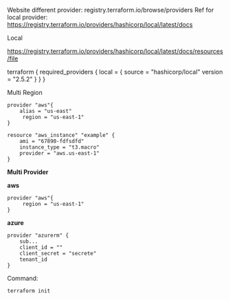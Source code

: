 Website different provider: registry.terraform.io/browse/providers
Ref for local provider: https://registry.terraform.io/providers/hashicorp/local/latest/docs

Local

https://registry.terraform.io/providers/hashicorp/local/latest/docs/resources/file

terraform {
  required_providers {
    local = {
      source = "hashicorp/local"
      version = "2.5.2"
    }
  }
}






Multi Region

```
provider "aws"{
	alias = "us-east"
     region = "us-east-1"
}

resource "aws_instance" "example" {
	ami = "67890-fdfsdfd"
	instance_type = "t3.macro"
	provider = "aws.us-east-1"
}

```


**Multi Provider**

**aws**

```
provider "aws"{
     region = "us-east-1"
}
```

**azure**

```
provider "azurerm" {
	sub...
	client_id = ""
	client_secret = "secrete"
	tenant_id
}

```


Command: 

```
terraform init 
```


